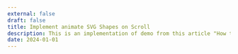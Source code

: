```yaml
---
external: false
draft: false
title: Implement animate SVG Shapes on Scroll
description: This is an implementation of demo from this article "How to Animate SVG Shapes on Scroll" - Manoela Ilic 
date: 2024-01-01
---
```


